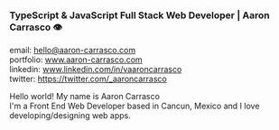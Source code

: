 ### TypeScript & JavaScript Full Stack Web Developer | Aaron Carrasco 👁️

email: hello@aaron-carrasco.com <br>
portfolio: www.aaron-carrasco.com <br>
linkedin: www.linkedin.com/in/vaaroncarrasco <br>
twitter: https://twitter.com/_aaroncarrasco

Hello world! My name is Aaron Carrasco <br>
I'm a Front End Web Developer based in Cancun, Mexico and I love developing/designing web apps.
